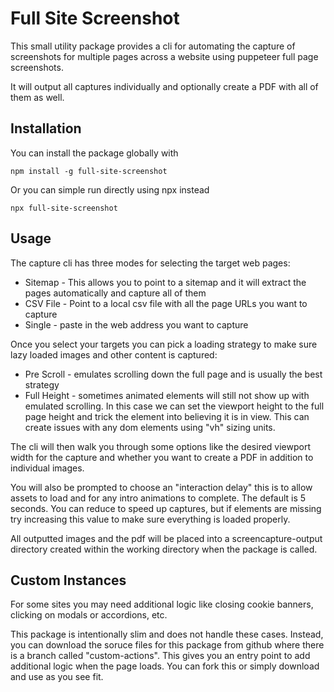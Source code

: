 # Full Site Screenshot

This small utility package provides a cli for automating the capture of screenshots for multiple pages across a website using puppeteer full page screenshots.

It will output all captures individually and optionally create a PDF with all of them as well.

## Installation 

You can install the package globally with 

`npm install -g full-site-screenshot`

Or you can simple run directly using npx instead

`npx full-site-screenshot`

## Usage

The capture cli has three modes for selecting the target web pages:

- Sitemap - This allows you to point to a sitemap and it will extract the pages automatically and capture all of them
- CSV File - Point to a local csv file with all the page URLs you want to capture
- Single - paste in the web address you want to capture

Once you select your targets you can pick a loading strategy to make sure lazy loaded images and other content is captured:

- Pre Scroll - emulates scrolling down the full page and is usually the best strategy
- Full Height - sometimes animated elements will still not show up with emulated scrolling. In this case we can set the viewport height to the full page height and trick the element into believing it is in view. This can create issues with any dom elements using "vh" sizing units.

The cli will then walk you through some options like the desired viewport width for the capture and whether you want to create a PDF in addition to individual images.

You will also be prompted to choose an "interaction delay" this is to allow assets to load and for any intro animations to complete. The default is 5 seconds. You can reduce to speed up captures, but if elements are missing try increasing this value to make sure everything is loaded properly.

All outputted images and the pdf will be placed into a screencapture-output directory created within the working directory when the package is called.

## Custom Instances

For some sites you may need additional logic like closing cookie banners, clicking on modals or accordions, etc. 

This package is intentionally slim and does not handle these cases. Instead, you can download the soruce files for this package from github where there is a branch called "custom-actions". This gives you an entry point to add additional logic when the page loads. You can fork this or simply download and use as you see fit.
